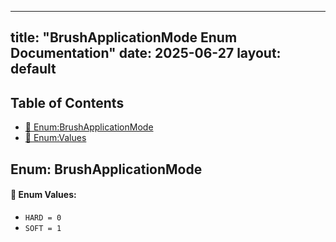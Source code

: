 <!-- Formatted by A³BS formatter.py -->
<!-- Generated by A³BS document.py -->
---
title: "BrushApplicationMode Enum Documentation"
date: 2025-06-27
layout: default
---

## Table of Contents
- [🔧 Enum:BrushApplicationMode](#enum-brushapplicationmode)
- [🔧 Enum:Values](#enum-values)
## Enum: BrushApplicationMode
#### 📝 Enum Values:
<a name="enum-values"></a>
  - `HARD = 0`
  - `SOFT = 1`